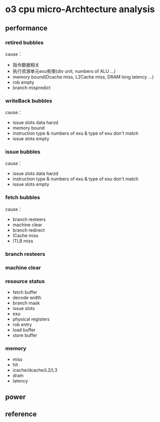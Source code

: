 # o3 cpu micro-Archtecture analysis


## performance


### retired bubbles  

cause：

- 指令数据相关
- 执行资源单元exu有限(div unit, numbers of ALU ...)
- memory bound(Dcache miss, L2Cache miss, DRAM long latency ...)
- rob empty
- branch mispredict


### writeBack bubbles  

cause：

- issue slots data harzd
- memory bound
- instruction type & numbers of exu & type of exu don't match
- issue slots empty


### issue bubbles  

cause：

- issue slots data harzd
- instruction type & numbers of exu & type of exu don't match
- issue slots empty


### fetch bubbles   

cause：

- branch resteers
- machine clear
- branch redirect  
- ICache miss
- ITLB miss


### branch resteers   


### machine clear   


### resource status  
 - fetch buffer  
 - decode width  
 - branch mask  
 - issue slots  
 - exu  
 - physical registers  
 - rob entry  
 - load buffer  
 - store buffer  


### memory  
 - miss  
 - hit  
 - icache/dcache/L2/L3 
 - dram  
 - latency


## power


## reference


